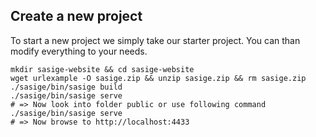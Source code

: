 ## Create a new project

To start a new project we simply take our starter project. You can than modify everything to your needs.

    mkdir sasige-website && cd sasige-website
    wget urlexample -O sasige.zip && unzip sasige.zip && rm sasige.zip
    ./sasige/bin/sasige build
    ./sasige/bin/sasige serve
    # => Now look into folder public or use following command
    ./sasige/bin/sasige serve
    # => Now browse to http://localhost:4433